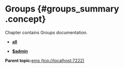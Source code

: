 # Groups {#groups_summary .concept}

Chapter contains Groups documentation.

-   **[all](../../../../../../modules/emsdemo_Enterprise/dita/servers/ems/Groups/all.group.md)**  

-   **[$admin](../../../../../../modules/emsdemo_Enterprise/dita/servers/ems/Groups/_admin.group.md)**  


**Parent topic:**[ems \(tcp://localhost:7222\)](../../../../../../modules/emsdemo_Enterprise/dita/servers/ems/ems.server.md)

